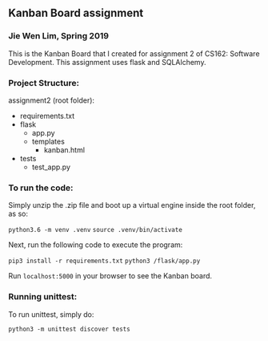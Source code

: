 ## Kanban Board assignment
### Jie Wen Lim, Spring 2019

This is the Kanban Board that I created for assignment 2 of CS162: Software Development. This assignment uses flask and SQLAlchemy.

### Project Structure:
assignment2 (root folder):
- requirements.txt
- flask
  - app.py
  - templates
    - kanban.html
- tests
  - test_app.py


### To run the code:
Simply unzip the .zip file and boot up a virtual engine inside the root folder, as so:

`python3.6 -m venv .venv`
`source .venv/bin/activate`

Next, run the following code to execute the program:

`pip3 install -r requirements.txt`
`python3 /flask/app.py`

Run `localhost:5000` in your browser to see the Kanban board.

### Running unittest:
To run unittest, simply do:

`python3 -m unittest discover tests`
